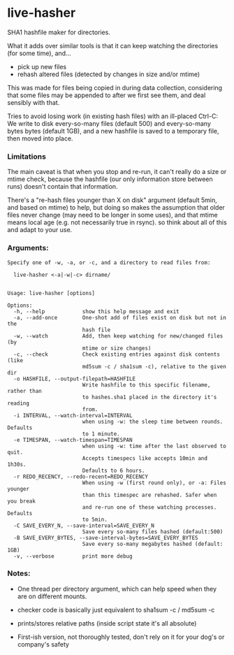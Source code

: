 # live-hasher

SHA1 hashfile maker for directories.

What it adds over similar tools is that it can keep watching the directories (for some time), and... 
- pick up new files 
- rehash altered files (detected by changes in size and/or mtime)

This was made for files being copied in during data collection, considering that some files may be appended to after we first see them, and deal sensibly with that.

Tries to avoid losing work (in existing hash files) with an ill-placed Ctrl-C: We write to disk every-so-many files (default 500) and every-so-many bytes bytes (default 1GB), and a new hashfile is saved to a temporary file, then moved into place.



### Limitations
                                                                                                               
The main caveat is that when you stop and re-run, it can't really do a size or mtime check,
because the hashfile (our only information store between runs) doesn't contain that information.

There's a "re-hash files younger than X on disk" argument (default 5min, and based on mtime) to help, 
but doing so makes the assumption that older files never change (may need to be longer in some uses),
and that mtime means local age (e.g. not necessarily true in rsync).
so think about all of this and adapt to your use.


### Arguments:

```
Specify one of -w, -a, or -c, and a directory to read files from:

  live-hasher <-a|-w|-c> dirname/


Usage: live-hasher [options]

Options:
  -h, --help            show this help message and exit
  -a, --add-once        One-shot add of files exist on disk but not in the
                        hash file
  -w, --watch           Add, then keep watching for new/changed files  (by
                        mtime or size changes)
  -c, --check           Check existing entries against disk contents (like
                        md5sum -c / sha1sum -c), relative to the given dir
  -o HASHFILE, --output-filepath=HASHFILE
                        Write hashfile to this specific filename, rather than
                        to hashes.sha1 placed in the directory it's reading
                        from.
  -i INTERVAL, --watch-interval=INTERVAL
                        when using -w: the sleep time between rounds. Defaults
                        to 1 minute.
  -e TIMESPAN, --watch-timespan=TIMESPAN
                        when using -w: time after the last observed to quit.
                        Accepts timespecs like accepts 10min and 1h30s.
                        Defaults to 6 hours.
  -r REDO_RECENCY, --redo-recent=REDO_RECENCY
                        When using -w (first round only), or -a: Files younger
                        than this timespec are rehashed. Safer when you break
                        and re-run one of these watching processes. Defaults
                        to 5min.
  -C SAVE_EVERY_N, --save-interval=SAVE_EVERY_N
                        Save every so-many files hashed (default:500)
  -B SAVE_EVERY_BYTES, --save-interval-bytes=SAVE_EVERY_BYTES
                        Save every so-many megabytes hashed (default: 1GB)
  -v, --verbose         print more debug
```


### Notes:
* One thread per directory argument, which can help speed when they are on different mounts.

* checker code is basically just equivalent to sha1sum -c / md5sum -c

* prints/stores relative paths  (inside script state it's all absolute)

* First-ish version, not thoroughly tested, don't rely on it for your dog's or company's safety
